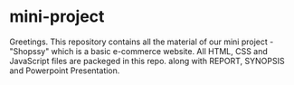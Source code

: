 # mini-project
Greetings.
This repository contains all the material of our mini project - "Shopssy" which is a basic e-commerce website.
All HTML, CSS and JavaScript files are packeged in this repo. along with REPORT, SYNOPSIS and Powerpoint Presentation.
